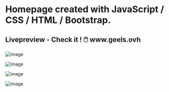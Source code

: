 <h1> Homepage created with JavaScript / CSS / HTML / Bootstrap. </h1>

<h2>  Livepreview -  Check it ! 🖱️ www.geels.ovh </h2>

![image](https://github.com/Pszkudlarek07/HomePage/assets/143716328/e94cfc58-b1f9-4dea-9e4e-e46759ef54bc)

![image](https://github.com/Pszkudlarek07/HomePage/assets/143716328/c5880b6c-ab95-41f0-8176-a959e6e8954f)

![image](https://github.com/Pszkudlarek07/HomePage/assets/143716328/6a4167e6-f108-4c7c-8fbf-023590ce4148)

![image](https://github.com/Pszkudlarek07/HomePage/assets/143716328/1f5b20c8-6e03-4b75-b125-fcffede9f362)
